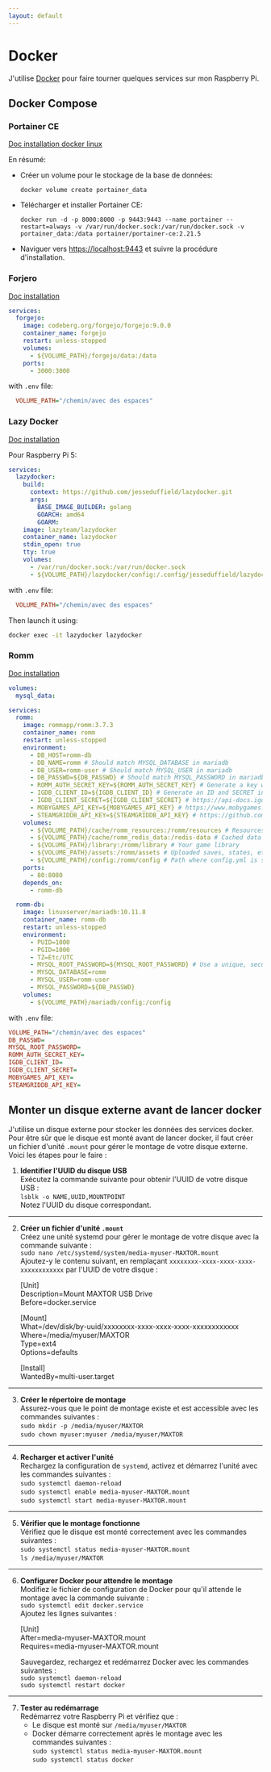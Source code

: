 ```yaml
---
layout: default
---
```


# Docker

J'utilise [Docker](https://www.docker.com/) pour faire tourner quelques services sur mon Raspberry Pi.

## Docker Compose

### Portainer CE

[Doc installation docker linux](https://docs.portainer.io/start/install-ce/server/docker/linux)

En résumé:
  
-  Créer un volume pour le stockage de la base de données:

    `docker volume create portainer_data`

- Télécharger et installer Portainer CE:

    `docker run -d -p 8000:8000 -p 9443:9443 --name portainer --restart=always -v /var/run/docker.sock:/var/run/docker.sock -v portainer_data:/data portainer/portainer-ce:2.21.5`

- Naviguer vers [https://localhost:9443](https://localhost:9443) et suivre la procédure d'installation.

### Forjero

[Doc installation](https://forgejo.org/docs/latest/admin/installation-docker/)

```yaml
services:
  forgejo:
    image: codeberg.org/forgejo/forgejo:9.0.0
    container_name: forgejo
    restart: unless-stopped
    volumes:
      - ${VOLUME_PATH}/forgejo/data:/data
    ports:
      - 3000:3000
```

with `.env` file:

```ini
  VOLUME_PATH="/chemin/avec des espaces"
```

### Lazy Docker

[Doc installation](https://github.com/jesseduffield/lazydocker?tab=readme-ov-file#docker)

Pour Raspberry Pi 5:

```yaml
services:
  lazydocker:
    build:
      context: https://github.com/jesseduffield/lazydocker.git
      args:
        BASE_IMAGE_BUILDER: golang
        GOARCH: amd64
        GOARM:
    image: lazyteam/lazydocker
    container_name: lazydocker
    stdin_open: true
    tty: true
    volumes:
      - /var/run/docker.sock:/var/run/docker.sock
      - ${VOLUME_PATH}/lazydocker/config:/.config/jesseduffield/lazydocker
```

with `.env` file:

```ini
  VOLUME_PATH="/chemin/avec des espaces"
```

Then launch it using:

```sh
docker exec -it lazydocker lazydocker
```

### Romm

[Doc installation](https://github.com/rommapp/romm/wiki/Quick-Start-Guide)

```yaml
volumes:
  mysql_data:

services:
  romm:
    image: rommapp/romm:3.7.3
    container_name: romm
    restart: unless-stopped
    environment:
      - DB_HOST=romm-db
      - DB_NAME=romm # Should match MYSQL_DATABASE in mariadb
      - DB_USER=romm-user # Should match MYSQL_USER in mariadb
      - DB_PASSWD=${DB_PASSWD} # Should match MYSQL_PASSWORD in mariadb
      - ROMM_AUTH_SECRET_KEY=${ROMM_AUTH_SECRET_KEY} # Generate a key with `openssl rand -hex 32`
      - IGDB_CLIENT_ID=${IGDB_CLIENT_ID} # Generate an ID and SECRET in IGDB
      - IGDB_CLIENT_SECRET=${IGDB_CLIENT_SECRET} # https://api-docs.igdb.com/#account-creation
      - MOBYGAMES_API_KEY=${MOBYGAMES_API_KEY} # https://www.mobygames.com/info/api/
      - STEAMGRIDDB_API_KEY=${STEAMGRIDDB_API_KEY} # https://github.com/rommapp/romm/wiki/Generate-API-Keys#steamgriddb
    volumes:
      - ${VOLUME_PATH}/cache/romm_resources:/romm/resources # Resources fetched from IGDB (covers, screenshots, etc.)
      - ${VOLUME_PATH}/cache/romm_redis_data:/redis-data # Cached data for background tasks
      - ${VOLUME_PATH}/library:/romm/library # Your game library
      - ${VOLUME_PATH}/assets:/romm/assets # Uploaded saves, states, etc.
      - ${VOLUME_PATH}/config:/romm/config # Path where config.yml is stored
    ports:
      - 80:8080
    depends_on:
      - romm-db

  romm-db:
    image: linuxserver/mariadb:10.11.8
    container_name: romm-db
    restart: unless-stopped
    environment:
      - PUID=1000
      - PGID=1000
      - TZ=Etc/UTC
      - MYSQL_ROOT_PASSWORD=${MYSQL_ROOT_PASSWORD} # Use a unique, secure password
      - MYSQL_DATABASE=romm
      - MYSQL_USER=romm-user
      - MYSQL_PASSWORD=${DB_PASSWD}
    volumes:
      - ${VOLUME_PATH}/mariadb/config:/config
```

with `.env` file:

```ini
VOLUME_PATH="/chemin/avec des espaces"
DB_PASSWD=
MYSQL_ROOT_PASSWORD=
ROMM_AUTH_SECRET_KEY=
IGDB_CLIENT_ID=
IGDB_CLIENT_SECRET=
MOBYGAMES_API_KEY=
STEAMGRIDDB_API_KEY=
```

## Monter un disque externe avant de lancer docker

J'utilise un disque externe pour stocker les données des services docker. Pour être sûr que le disque est monté avant de lancer docker, il faut créer un fichier d'unité `.mount` pour gérer le montage de votre disque externe. Voici les étapes pour le faire :

1. **Identifier l'UUID du disque USB**  
   Exécutez la commande suivante pour obtenir l'UUID de votre disque USB :  
   `lsblk -o NAME,UUID,MOUNTPOINT`  
   Notez l'UUID du disque correspondant.

---

2. **Créer un fichier d'unité `.mount`**  
   Créez une unité systemd pour gérer le montage de votre disque avec la commande suivante :  
   `sudo nano /etc/systemd/system/media-myuser-MAXTOR.mount`  
   Ajoutez-y le contenu suivant, en remplaçant `xxxxxxxx-xxxx-xxxx-xxxx-xxxxxxxxxxxx` par l'UUID de votre disque :  

   [Unit]  
   Description=Mount MAXTOR USB Drive  
   Before=docker.service  

   [Mount]  
   What=/dev/disk/by-uuid/xxxxxxxx-xxxx-xxxx-xxxx-xxxxxxxxxxxx  
   Where=/media/myuser/MAXTOR  
   Type=ext4  
   Options=defaults  

   [Install]  
   WantedBy=multi-user.target

---

3. **Créer le répertoire de montage**  
   Assurez-vous que le point de montage existe et est accessible avec les commandes suivantes :  
   `sudo mkdir -p /media/myuser/MAXTOR`  
   `sudo chown myuser:myuser /media/myuser/MAXTOR`

---

4. **Recharger et activer l'unité**  
   Rechargez la configuration de `systemd`, activez et démarrez l'unité avec les commandes suivantes :  
   `sudo systemctl daemon-reload`  
   `sudo systemctl enable media-myuser-MAXTOR.mount`  
   `sudo systemctl start media-myuser-MAXTOR.mount`

---

5. **Vérifier que le montage fonctionne**  
   Vérifiez que le disque est monté correctement avec les commandes suivantes :  
   `sudo systemctl status media-myuser-MAXTOR.mount`  
   `ls /media/myuser/MAXTOR`

---

6. **Configurer Docker pour attendre le montage**  
   Modifiez le fichier de configuration de Docker pour qu'il attende le montage avec la commande suivante :  
   `sudo systemctl edit docker.service`  
   Ajoutez les lignes suivantes :  

   [Unit]  
   After=media-myuser-MAXTOR.mount  
   Requires=media-myuser-MAXTOR.mount  

   Sauvegardez, rechargez et redémarrez Docker avec les commandes suivantes :  
   `sudo systemctl daemon-reload`  
   `sudo systemctl restart docker`

---

7. **Tester au redémarrage**  
   Redémarrez votre Raspberry Pi et vérifiez que :  
   - Le disque est monté sur `/media/myuser/MAXTOR`  
   - Docker démarre correctement après le montage avec les commandes suivantes :  
   `sudo systemctl status media-myuser-MAXTOR.mount`  
   `sudo systemctl status docker`